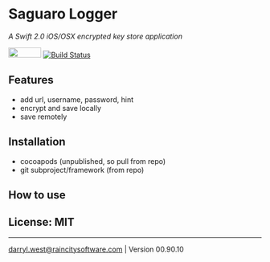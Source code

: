 # Saguaro Logger 

_A Swift 2.0 iOS/OSX encrypted key store application_

<a href="https://developer.apple.com/swift/"><img src="http://raincitysoftware.com/swift2-badge.png" alt="" width="65" height="20" border="0" /></a>
[![Build Status](https://travis-ci.org/darrylwest/saguaro-logger.svg?branch=master)](https://travis-ci.org/darrylwest/saguaro-logger)

## Features

- add url, username, password, hint
- encrypt and save locally
- save remotely

## Installation

* cocoapods (unpublished, so pull from repo)
* git subproject/framework (from repo)

## How to use

## License: MIT

- - -
darryl.west@raincitysoftware.com | Version 00.90.10

